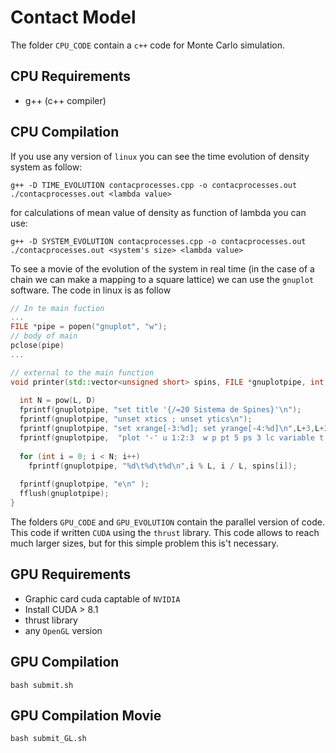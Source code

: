 # Contact Model
The folder ```CPU_CODE``` contain a ```c++``` code for Monte Carlo simulation.
## CPU Requirements
- g++ (c++ compiler)
## CPU Compilation
If you use any version of ```linux``` you can see the time evolution of density system as follow:
```
g++ -D TIME_EVOLUTION contacprocesses.cpp -o contacprocesses.out
./contacprocesses.out <lambda value>
```
for calculations of mean value of density as function of lambda you can use:
```
g++ -D SYSTEM_EVOLUTION contacprocesses.cpp -o contacprocesses.out
./contacprocesses.out <system's size> <lambda value>
```
To see a movie of the evolution of the system in real time (in the case of a chain we can make a mapping to a square lattice) we can use the ```gnuplot``` software. The code in linux is as follow
```c++
// In te main fuction
...
FILE *pipe = popen("gnuplot", "w");
// body of main
pclose(pipe)
...

// external to the main function
void printer(std::vector<unsigned short> spins, FILE *gnuplotpipe, int L) {      
  
  int N = pow(L, D)
  fprintf(gnuplotpipe, "set title '{/=20 Sistema de Spines}'\n");
  fprintf(gnuplotpipe, "unset xtics ; unset ytics\n");
  fprintf(gnuplotpipe, "set xrange[-3:%d]; set yrange[-4:%d]\n",L+3,L+3);
  fprintf(gnuplotpipe,  "plot '-' u 1:2:3  w p pt 5 ps 3 lc variable t ''\n");
   
  for (int i = 0; i < N; i++)
  	fprintf(gnuplotpipe, "%d\t%d\t%d\n",i % L, i / L, spins[i]);
  
  fprintf(gnuplotpipe, "e\n" );
  fflush(gnuplotpipe);
}
```
The folders ```GPU_CODE``` and ```GPU_EVOLUTION``` contain the parallel version of code. This code if written ```CUDA``` using the ```thrust``` library. This code allows to reach much larger sizes, but for this simple problem this is't necessary.
## GPU Requirements
- Graphic card cuda captable of ```NVIDIA``` 
- Install CUDA > 8.1
- thrust library
- any ```OpenGL``` version
## GPU Compilation
```
bash submit.sh
```
## GPU Compilation Movie
```
bash submit_GL.sh
```
